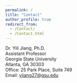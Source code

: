 ```yaml
---
permalink: /
title: "Contact"
author_profile: true
redirect_from: 
  - /Contact/
  - /Contact.html
---
```


Dr. Yili Jiang, Ph.D.  
Assistant Professor  
Georgia State University  
Atlanta, GA 30303  
Office: 25 Park Place, Suite 749  
Email: yjiang27@gsu.edu  
